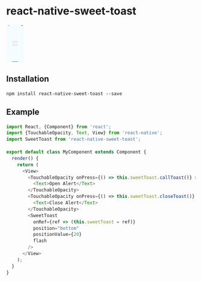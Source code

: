 # react-native-sweet-toast

<img src="https://raw.githubusercontent.com/ifatihyildirim/react-native-sweet-toast/master/assets/demo.gif" height="100">

## Installation
```
npm install react-native-sweet-toast --save
```

## Example
```Javascript
import React, {Component} from 'react';
import {TouchableOpacity, Text, View} from 'react-native';
import SweetToast from 'react-native-sweet-toast';

export default class MyComponent extends Component {
  render() {
    return (
      <View>
        <TouchableOpacity onPress={() => this.sweetToast.callToast()} >
          <Text>Open Alert</Text>
        </TouchableOpacity>
        <TouchableOpacity onPress={() => this.sweetToast.closeToast()} >
          <Text>Close Alert</Text>
        </TouchableOpacity>
        <SweetToast
          onRef={ref => (this.sweetToast = ref)} 
          position="bottom"
          positionValue={20}
          flash
        /> 
      </View>
    );
  }
}
```

